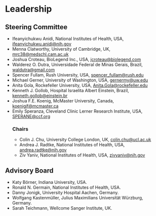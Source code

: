 # Leadership

## Steering Committee

* Ifeanyichukwu Anidi, National Institutes of Health, USA, [ifeanyichukwu.anidi@nih.gov](mailto:ifeanyichukwu.anidi@nih.gov)
* Menna Clatworthy, University of Cambridge, UK, [mrc38@medschl.cam.ac.uk](mailto:mrc38@medschl.cam.ac.uk)
* Joshua Croteau, BioLegend Inc., USA, [jcroteau@biolegend.com](mailto:jcroteau@biolegend.com)	
* Walderez O. Dutra, Universidade Federal de Minas Gerais, Brazil, [waldutra@gmail.com](mailto:waldutra@gmail.com)
* Spencer Fullam, Rush University, USA, [spencer_fullam@rush.edu](mailto:spencer_fullam@rush.edu)
* Michael Gerner, University of Washington, USA, [gernermy@uw.edu](mailto:gernermy@uw.edu)
* Anita	Gola, Rockefeller University, USA, [Anita.Gola@rockefeller.edu](mailto:Anita.Gola@rockefeller.edu)
* Kenneth J. Gollob, Hospital Israelita Albert Einstein, Brazil, [kenneth.gollob@einstein.br](mailto:kenneth.gollob@einstein.br)
* Joshua F.E. Koenig, McMaster University, Canada, [koenigjf@mcmaster.ca](mailto:koenigjf@mcmaster.ca)
* Emily	Speranza, Cleveland Clinic Lerner Research Institute, USA, [SPERANE@ccf.org](mailto:SPERANE@ccf.org)
  ### Chairs
  * Colin J. Chu, University College London, UK, [colin.chu@ucl.ac.uk](mailto:colin.chu@ucl.ac.uk)
  * Andrea J. Radtke, National Institutes of Health, USA,	[andrea.radtke@nih.gov](mailto:andrea.radtke@nih.gov)
  * Ziv Yaniv, National Institutes of Health, USA, [zivyaniv@nih.gov](mailto:zivyaniv@nih.gov)


## Advisory Board
* Katy Börner, Indiana University, USA.
* Ronald N. Germain, National Institutes of Health, USA.
* Danny	Jonigk, University Hospital Aachen, Germany.
* Wolfgang Kastenmüller, Julius Maximilians Universität Würzburg, Germany.
* Sarah Teichmann, Wellcome Sanger Institute, UK.


  
